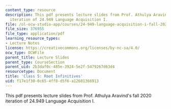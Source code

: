 ```yaml
---
content_type: resource
description: This pdf presents lecture slides from Prof. Athulya Aravind's fall 2020
  iteration of 24.949 Language Acquisition I.
file: /ol-ocw-studio-app/courses/24-949-language-acquisition-i-fall-2020/f17e1f300c654ff8d5f6a12601366913_MIT24_949f20_lec5.pdf
file_size: 376955
file_type: application/pdf
learning_resource_types:
- Lecture Notes
license: https://creativecommons.org/licenses/by-nc-sa/4.0/
ocw_type: OCWFile
parent_title: Lecture Slides
parent_type: CourseSection
parent_uid: 2b3daf0c-485e-3924-5e2f-5479267d63d4
resourcetype: Document
title: 'Class 5: Root Infinitives'
uid: f17e1f30-0c65-4ff8-d5f6-a12601366913
---
```

This pdf presents lecture slides from Prof. Athulya Aravind's fall 2020 iteration of 24.949 Language Acquisition I.